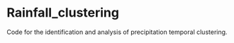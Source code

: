 # Rainfall_clustering
Code for the identification and analysis of precipitation temporal clustering.
